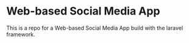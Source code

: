 # Web-based Social Media App
 This is a repo for a Web-based Social Media App build with the laravel framework.

